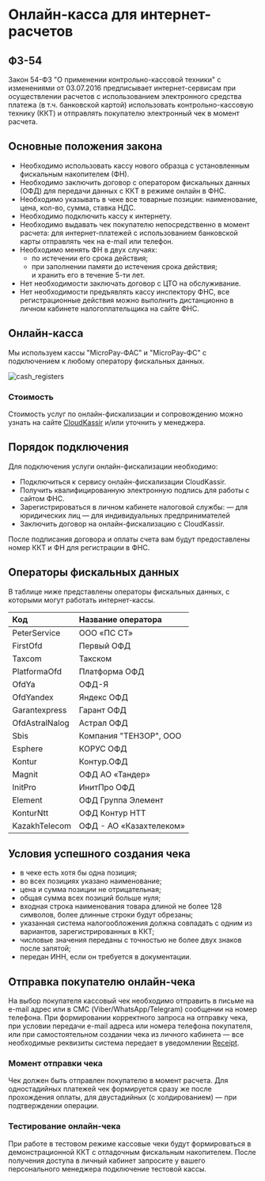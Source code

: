 # Онлайн-касса для интернет-расчетов

## ФЗ-54

Закон 54-ФЗ "О применении контрольно-кассовой техники" с изменениями от 03.07.2016 предписывает интернет-сервисам при осуществлении расчетов с использованием электронного средства платежа (в т.ч. банковской картой) использовать контрольно-кассовую технику (ККТ) и отправлять покупателю электронный чек в момент расчета.

## Основные положения закона

* Необходимо использовать кассу нового образца с установленным фискальным накопителем (ФН).
* Необходимо заключить договор с оператором фискальных данных (ОФД) для передачи данных с ККТ в режиме онлайн в ФНС.
* Необходимо указывать в чеке все товарные позиции: наименование, цена, кол-во, сумма, ставка НДС.
* Необходимо подключить кассу к интернету.
* Необходимо выдавать чек покупателю непосредственно в момент расчета: для интернет-платежей с использованием банковской карты отправлять чек на e-mail или телефон.
* Необходимо менять ФН  в двух случаях:  
	* по истечении его срока действия;  
	* при заполнении памяти до истечения срока действия;  
		и хранить  его в  течение 5-ти лет.  
* Нет необходимости заключать договор с ЦТО на обслуживание.
* Нет необходимости предъявлять кассу инспектору ФНС, все регистрационные действия можно выполнить дистанционно в личном кабинете налогоплательщика на сайте ФНС.


## Онлайн-касса

Мы используем кассы  "MicroPay-ФАС" и "MicroPay-ФС"  с подключением к любому оператору фискальных данных.  

![cash_registers](images/cash_registers.jpeg)


### Стоимость

Стоимость услуг по онлайн-фискализации и сопровождению  можно узнать на сайте  <a href="https://cloudkassir.ru" target="_blank">CloudKassir</a> и/или уточнить у менеджера.

## Порядок подключения

Для подключения услуги онлайн-фискализации необходимо:

* Подключиться к сервису онлайн-фискализации CloudKassir.
* Получить квалифицированную электронную подпись для работы с сайтом ФНС.
* Зарегистрироваться в личном кабинете налоговой службы:
    — для юридических лиц
    — для индивидуальных предпринимателей
* Заключить договор на онлайн-фискализацию с CloudKassir.

После подписания договора и оплаты счета вам будут предоставлены номер ККТ и ФН для регистрации в ФНС.

## Операторы фискальных данных

В таблице ниже представлены операторы фискальных данных, с которыми могут работать интернет-кассы.

| Код | Название оператора |
|:--------- | :------- |
PeterService | ООО «ПС СТ»
FirstOfd | Первый ОФД
Taxcom | Такском
PlatformaOfd | Платформа ОФД
OfdYa |	ОФД-Я
OfdYandex |	Яндекс ОФД
Garantexpress |	Гарант ОФД
OfdAstralNalog | Астрал ОФД
Sbis |	Компания "ТЕНЗОР", ООО
Esphere | КОРУС ОФД
Kontur | Контур.ОФД
Magnit | ОФД АО «Тандер»
InitPro | ИнитПро ОФД
Element | ОФД Группа Элемент
KonturNtt | ОФД Контур НТТ
KazakhTelecom | ОФД - АО «Казахтелеком»

## Условия успешного создания чека

* в чеке есть хотя бы одна позиция;
* во всех позициях указано наименование;
* цена и сумма позиции не отрицательная;
* общая сумма всех позиций больше нуля;
* входная строка наименования товара длиной не более 128 символов, более длинные строки будут обрезаны;
* указанная система налогообложения должна совпадать с одним из вариантов, зарегистрированных в ККТ;
* числовые значения переданы с точностью не более двух знаков после запятой;
* передан ИНН, если он требуется в документации.


## Отправка покупателю онлайн-чека

На выбор покупателя кассовый чек необходимо отправить в письме на e-mail адрес или в СМС (Viber/WhatsApp/Telegram) сообщении на номер телефона. При формировании корректного запроса на отправку чека, при условии передачи e-mail адреса или номера телефона покупателя, или при самостоятельном создании чека из личного кабинета — все необходимые реквизиты система передает в уведомлении [Receipt](#receipt).

### Момент отправки чека

Чек должен быть отправлен покупателю в момент расчета. Для одностадийных платежей чек формируется сразу же после прохождения оплаты, для двустадийных (c холдированием) — при подтверждении операции.

### Тестирование онлайн-чека

При работе в тестовом режиме кассовые чеки будут формироваться в демонстрационной ККТ с отладочным фискальным накопителем. После получения доступа в личный кабинет запросите у вашего персонального менеджера подключение тестовой кассы.


